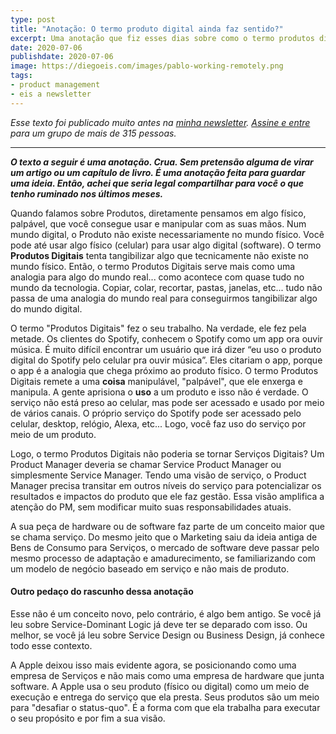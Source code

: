 ```yaml
---
type: post
title: "Anotação: O termo produto digital ainda faz sentido?"
excerpt: Uma anotação que fiz esses dias sobre como o termo produtos digitais não reflete o que estamos vivendo
date: 2020-07-06
publishdate: 2020-07-06
image: https://diegoeis.com/images/pablo-working-remotely.png
tags:
- product management
- eis a newsletter
---
```


_Esse texto foi publicado muito antes na [minha newsletter](https://diegoeis.substack.com/about). [Assine e entre](https://diegoeis.substack.com/) para um grupo de mais de 315 pessoas._

---

_**O texto a seguir é uma anotação. Crua. Sem pretensão alguma de virar um artigo ou um capítulo de livro. É uma anotação feita para guardar uma ideia. Então, achei que seria legal compartilhar para você o que tenho ruminado nos últimos meses.**_

Quando falamos sobre Produtos, diretamente pensamos em algo físico, palpável, que você consegue usar e manipular com as suas mãos. Num mundo digital, o Produto não existe necessariamente no mundo físico. Você pode até usar algo físico (celular) para usar algo digital (software). O termo **Produtos Digitais** tenta tangibilizar algo que tecnicamente não existe no mundo físico. Então, o termo Produtos Digitais serve mais como uma analogia para algo do mundo real... como acontece com quase tudo no mundo da tecnologia. Copiar, colar, recortar, pastas, janelas, etc... tudo não passa de uma analogia do mundo real para conseguirmos tangibilizar algo do mundo digital.

O termo "Produtos Digitais" fez o seu trabalho. Na verdade, ele fez pela metade. Os clientes do Spotify, conhecem o Spotify como um app ora ouvir música. É muito difícil encontrar um usuário que irá dizer “eu uso o produto digital do Spotify pelo celular pra ouvir música”. Eles citariam o app, porque o app é a analogia que chega próximo ao produto físico. O termo Produtos Digitais remete a uma **coisa** manipulável, "palpável", que ele enxerga e manipula. A gente aprisiona o **uso** a um produto e isso não é verdade. O serviço  não está preso ao celular, mas pode ser acessado e usado por meio de vários canais. O próprio serviço do Spotify pode ser acessado pelo celular, desktop, relógio, Alexa, etc... Logo, você faz uso do serviço por meio de um produto.

Logo, o termo Produtos Digitais não poderia se tornar Serviços Digitais? Um Product Manager deveria se chamar Service Product Manager ou simplesmente Service Manager. Tendo uma visão de serviço, o Product Manager precisa transitar em outros níveis do serviço para potencializar os resultados e impactos do produto que ele faz gestão. Essa visão amplifica a atenção do PM, sem modificar muito suas responsabilidades atuais. 

A sua peça de hardware ou de software faz parte de um conceito maior que se chama serviço. Do mesmo jeito que o Marketing saiu da ideia antiga de Bens de Consumo para Serviços, o mercado de software deve passar pelo mesmo processo de adaptação e amadurecimento, se familiarizando com um modelo de negócio baseado em serviço e não mais de produto.


#### Outro pedaço do rascunho dessa anotação

Esse não é um conceito novo, pelo contrário, é algo bem antigo. Se você já leu sobre Service-Dominant Logic já deve ter se deparado com isso. Ou melhor, se você já leu sobre Service Design ou Business Design, já conhece todo esse contexto.

A Apple deixou isso mais evidente agora, se posicionando como uma empresa de Serviços e não mais como uma empresa de hardware que junta software. A Apple usa o seu produto (físico ou digital) como um meio de execução e entrega do serviço que ela presta. Seus produtos são um meio para "desafiar o status-quo". É a forma com que ela trabalha para executar o seu propósito e por fim a sua visão.

